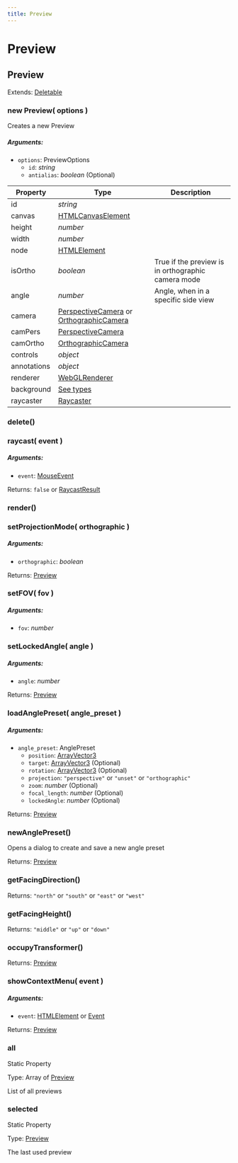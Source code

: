 ```yaml
---
title: Preview
---
```


# Preview
## Preview
Extends: [Deletable](misc#deletable)

### new Preview( options )
Creates a new Preview

##### Arguments:
* `options`: PreviewOptions
	* `id`: *string*
	* `antialias`: *boolean* (Optional)


| Property | Type | Description |
| -------- | ---- | ----------- |
| id | *string* |  |
| canvas | [HTMLCanvasElement](https://developer.mozilla.org/en-US/docs/Web/API/HTMLCanvasElement) |  |
| height | *number* |  |
| width | *number* |  |
| node | [HTMLElement](https://developer.mozilla.org/en-US/docs/Web/API/HTMLElement) |  |
| isOrtho | *boolean* | True if the preview is in orthographic camera mode |
| angle | *number* | Angle, when in a specific side view |
| camera | [PerspectiveCamera](#PerspectiveCamera) or [OrthographicCamera](#OrthographicCamera) |  |
| camPers | [PerspectiveCamera](#PerspectiveCamera) |  |
| camOrtho | [OrthographicCamera](#OrthographicCamera) |  |
| controls | *object* |  |
| annotations | *object* |  |
| renderer | [WebGLRenderer](#WebGLRenderer) |  |
| background | [See types](https://github.com/JannisX11/blockbench-types/blob/e85d652/types/preview.d.ts#L48) |  |
| raycaster | [Raycaster](#Raycaster) |  |

### delete()


### raycast( event )
##### Arguments:
* `event`: [MouseEvent](#MouseEvent)

Returns: `false` or [RaycastResult](https://github.com/JannisX11/blockbench-types/blob/e85d652/types/preview.d.ts#L16)

### render()


### setProjectionMode( orthographic )
##### Arguments:
* `orthographic`: *boolean*

Returns: [Preview](preview#preview-1)

### setFOV( fov )
##### Arguments:
* `fov`: *number*


### setLockedAngle( angle )
##### Arguments:
* `angle`: *number*

Returns: [Preview](preview#preview-1)

### loadAnglePreset( angle_preset )
##### Arguments:
* `angle_preset`: AnglePreset
	* `position`: [ArrayVector3](https://github.com/JannisX11/blockbench-types/blob/e85d652/types/outliner.d.ts#L2)
	* `target`: [ArrayVector3](https://github.com/JannisX11/blockbench-types/blob/e85d652/types/outliner.d.ts#L2) (Optional)
	* `rotation`: [ArrayVector3](https://github.com/JannisX11/blockbench-types/blob/e85d652/types/outliner.d.ts#L2) (Optional)
	* `projection`: `"perspective"` or `"unset"` or `"orthographic"`
	* `zoom`: *number* (Optional)
	* `focal_length`: *number* (Optional)
	* `lockedAngle`: *number* (Optional)

Returns: [Preview](preview#preview-1)

### newAnglePreset()
Opens a dialog to create and save a new angle preset


Returns: [Preview](preview#preview-1)

### getFacingDirection()

Returns: `"north"` or `"south"` or `"east"` or `"west"`

### getFacingHeight()

Returns: `"middle"` or `"up"` or `"down"`

### occupyTransformer()

Returns: [Preview](preview#preview-1)

### showContextMenu( event )
##### Arguments:
* `event`: [HTMLElement](https://developer.mozilla.org/en-US/docs/Web/API/HTMLElement) or [Event](https://developer.mozilla.org/en-US/docs/Web/API/Event)

Returns: [Preview](preview#preview-1)

### all
Static Property

Type: Array of [Preview](preview#preview-1)

List of all previews


### selected
Static Property

Type: [Preview](preview#preview-1)

The last used preview


